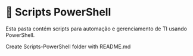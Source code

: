 # 📜 Scripts PowerShell  
Esta pasta contém scripts para automação e gerenciamento de TI usando PowerShell.

Create Scripts-PowerShell folder with README.md

